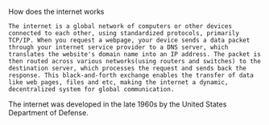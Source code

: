 
How does the internet works

	The internet is a global network of computers or other devices connected to each other, using standardized protocols, primarily TCP/IP. When you request a webpage, your device sends a data packet through your internet service provider to a DNS server, which translates the website's domain name into an IP address. The packet is then routed across various networks(using routers and switches) to the destination server, which processes the request and sends back the response. This black-and-forth exchange enables the transfer of data like web pages, files and etc, making the internet a dynamic, decentralized system for global communication.

The internet was developed in the late 1960s by the United States Department of Defense.